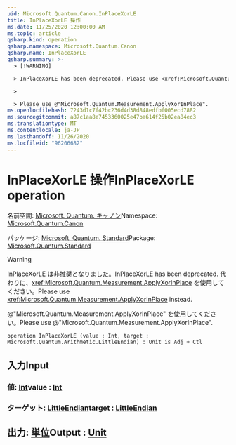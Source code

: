 ```yaml
---
uid: Microsoft.Quantum.Canon.InPlaceXorLE
title: InPlaceXorLE 操作
ms.date: 11/25/2020 12:00:00 AM
ms.topic: article
qsharp.kind: operation
qsharp.namespace: Microsoft.Quantum.Canon
qsharp.name: InPlaceXorLE
qsharp.summary: >-
  > [!WARNING]

  > InPlaceXorLE has been deprecated. Please use <xref:Microsoft.Quantum.Measurement.ApplyXorInPlace> instead.

  >

  > Please use @"Microsoft.Quantum.Measurement.ApplyXorInPlace".
ms.openlocfilehash: 7243d1c7f42bc236d4d38d848edfbf005ecd7882
ms.sourcegitcommit: a87c1aa8e7453360025e47ba614f25b02ea84ec3
ms.translationtype: MT
ms.contentlocale: ja-JP
ms.lasthandoff: 11/26/2020
ms.locfileid: "96206682"
---
```

# <a name="inplacexorle-operation"></a><span data-ttu-id="b2b9d-102">InPlaceXorLE 操作</span><span class="sxs-lookup"><span data-stu-id="b2b9d-102">InPlaceXorLE operation</span></span>

<span data-ttu-id="b2b9d-103">名前空間: [Microsoft. Quantum. キャノン](xref:Microsoft.Quantum.Canon)</span><span class="sxs-lookup"><span data-stu-id="b2b9d-103">Namespace: [Microsoft.Quantum.Canon](xref:Microsoft.Quantum.Canon)</span></span>

<span data-ttu-id="b2b9d-104">パッケージ: [Microsoft. Quantum. Standard](https://nuget.org/packages/Microsoft.Quantum.Standard)</span><span class="sxs-lookup"><span data-stu-id="b2b9d-104">Package: [Microsoft.Quantum.Standard](https://nuget.org/packages/Microsoft.Quantum.Standard)</span></span>


> [!WARNING]
> <span data-ttu-id="b2b9d-105">InPlaceXorLE は非推奨となりました。</span><span class="sxs-lookup"><span data-stu-id="b2b9d-105">InPlaceXorLE has been deprecated.</span></span> <span data-ttu-id="b2b9d-106">代わりに、<xref:Microsoft.Quantum.Measurement.ApplyXorInPlace> を使用してください。</span><span class="sxs-lookup"><span data-stu-id="b2b9d-106">Please use <xref:Microsoft.Quantum.Measurement.ApplyXorInPlace> instead.</span></span>
>
> <span data-ttu-id="b2b9d-107">@"Microsoft.Quantum.Measurement.ApplyXorInPlace" を使用してください。</span><span class="sxs-lookup"><span data-stu-id="b2b9d-107">Please use @"Microsoft.Quantum.Measurement.ApplyXorInPlace".</span></span>



```qsharp
operation InPlaceXorLE (value : Int, target : Microsoft.Quantum.Arithmetic.LittleEndian) : Unit is Adj + Ctl
```


## <a name="input"></a><span data-ttu-id="b2b9d-108">入力</span><span class="sxs-lookup"><span data-stu-id="b2b9d-108">Input</span></span>

### <a name="value--int"></a><span data-ttu-id="b2b9d-109">値: [Int](xref:microsoft.quantum.lang-ref.int)</span><span class="sxs-lookup"><span data-stu-id="b2b9d-109">value : [Int](xref:microsoft.quantum.lang-ref.int)</span></span>




### <a name="target--littleendian"></a><span data-ttu-id="b2b9d-110">ターゲット: [LittleEndian](xref:Microsoft.Quantum.Arithmetic.LittleEndian)</span><span class="sxs-lookup"><span data-stu-id="b2b9d-110">target : [LittleEndian](xref:Microsoft.Quantum.Arithmetic.LittleEndian)</span></span>





## <a name="output--unit"></a><span data-ttu-id="b2b9d-111">出力: [単位](xref:microsoft.quantum.lang-ref.unit)</span><span class="sxs-lookup"><span data-stu-id="b2b9d-111">Output : [Unit](xref:microsoft.quantum.lang-ref.unit)</span></span>

